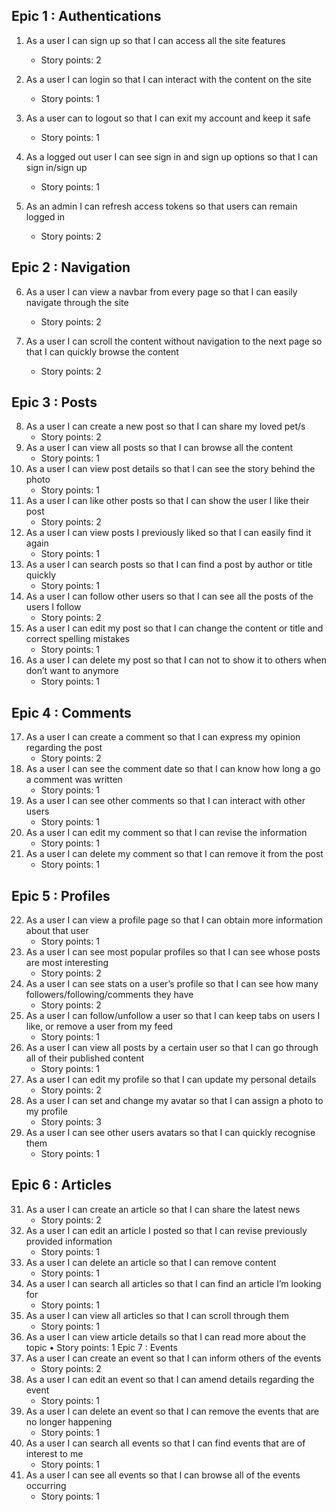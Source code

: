 ## Epic 1 : Authentications

1.	As a user I can sign up so that I can access all the site features
    *	Story points: 2
2.	As a user I can login so that I can interact with the content on the site
    *	Story points: 1
3.	As a user can to logout so that I can exit my account and keep it safe
    *	Story points: 1
4.	As a logged out user I can see sign in and sign up options so that I can sign in/sign up

    *	Story points: 1

5.	As an admin I can refresh access tokens so that users can remain logged in
    *	Story points: 2

## Epic 2 : Navigation

6.	As a user I can view a navbar from every page so that I can easily navigate through the site
    *	Story points: 2
7.	As a user I can scroll the content without navigation to the next page so that I can quickly browse the content 

    *	Story points: 2

## Epic 3 : Posts

8.	As a user I can create a new post so that I can share my loved pet/s
    *	Story points: 2
9.	As a user I can view all posts so that I can browse all the content
    *	Story points: 1
10.	As a user I can view post details so that I can see the story behind the photo
    *	Story points: 1
11.	As a user I can like other posts so that I can show the user I like their post
    *	Story points: 2
12.	As a user I can view posts I previously liked so that I can easily find it again
    *	Story points: 1
13.	As a user I can  search posts so that I can find a post by author or title quickly
    *	Story points: 1
14.	As a user I can follow other users so that I can see all the posts of the users I follow
    *	Story points: 2
15.	As a user I can edit my post so that I can change the content or title and correct spelling mistakes
    *	Story points: 1
16.	As a user I can delete my post so that I can not to show it to others when don’t want to anymore
    *	Story points: 1

## Epic 4 : Comments

17.	As a user I can create a comment so that I can express my opinion regarding the post
    *	Story points: 2
18.	As a user I can see the comment date so that I can know how long a go a comment was written
    *	Story points: 1
19.	As a user I can see other comments so that I can interact with other users
    *	Story points: 1
20.	As a user I can edit my comment so that I can revise the information
    *	Story points: 1
21.	As a user I can delete my comment so that I can remove it from the post
    *	Story points: 1

## Epic 5 : Profiles

22.	As a user I can view a profile page so that I can obtain more information about that user
    *	Story points: 1
23.	As a user I can see most popular profiles so that I can see whose posts are most interesting
    *	Story points: 2
24.	As a user I can see stats on a user’s profile so that I can see how many followers/following/comments they have
    *	Story points: 2
25.	As a user I can follow/unfollow a user so that I can keep tabs on users I like, or remove a user from my feed
    *	Story points: 1
26.	As a user I can view all posts by a certain user so that I can go through all of their published content
    *	Story points: 1
27.	As a user I can edit my profile so that I can update my personal details
    *	Story points: 2
29.	As a user I can set and change my avatar so that I can assign a photo to my profile
    *	Story points: 3
30.	As a user I can see other users avatars so that I can quickly recognise them
    *	Story points: 1

## Epic 6 : Articles

31.	As a user I can create an article so that I can share the latest news
    *	Story points: 2
32.	As a user I can edit an article I posted so that I can revise previously provided information
    *	Story points: 1
33.	As a user I can delete an article so that I can remove content
    *	Story points: 1
34.	As a user I can search all articles so that I can find an article I’m looking for
    *	Story points: 1
35.	As a user I can view all articles so that I can scroll through them
    *	Story points: 1
36.	As a user I can view article details so that I can read more about the topic
•	Story points: 1
Epic 7 : Events
37.	As a user I can create an event so that I can inform others of the events
    *	Story points: 2
38.	As a user I can edit an event so that I can amend details regarding the event
    *	Story points: 1
39.	As a user I can delete an event so that I can remove the events that are no longer happening
    *	Story points: 1
40.	As a user I can search all events so that I can find events that are of interest to me
    *	Story points: 1
41.	As a user I can see all events so that I can browse all of the events occurring
    *	Story points: 1